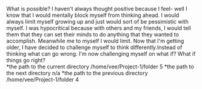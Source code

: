What is possible?
I haven't always thought positive because I feel- well I know that I would mentally block myself from thinking ahead. I would always limit myself growing up and just would sort of be pessimistic with myself. I was hypocritical because with others and my friends, I would tell them that they can set their minds to do anything that they wanted to accomplish. Meanwhile me to myself I would limit. Now that I'm getting older, I have decided to challenge myself to think differently.Instead of thinking what can go wrong. I'm now challenging myself on what if? What if things go right?  
*the path to the current directory /home/vee/Project-1/folder 5
*the path to the next directory n/a
*the path to the previous directory /home/vee/Project-1/folder 4
